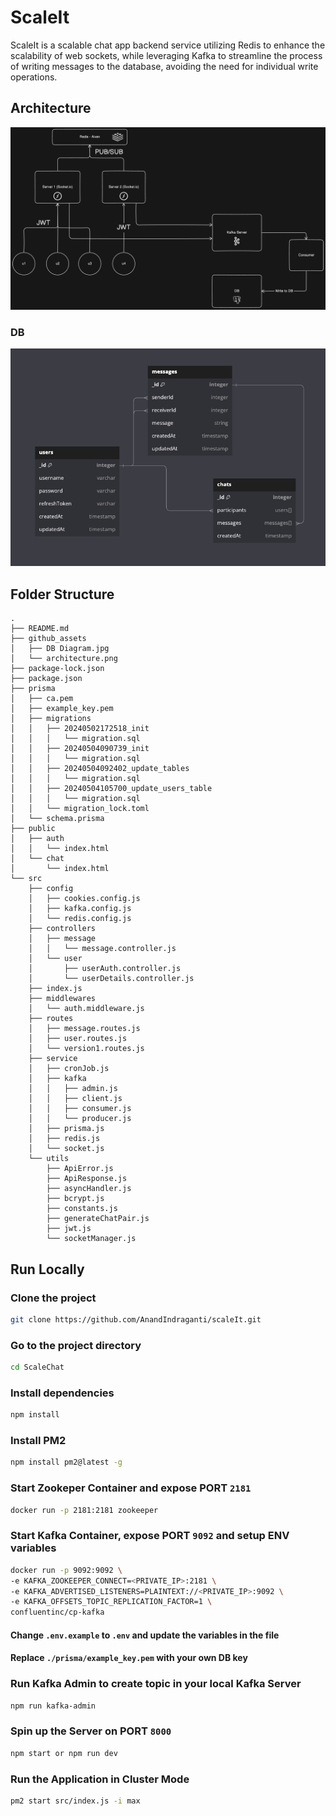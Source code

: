 # ScaleIt

ScaleIt is a scalable chat app backend service utilizing Redis to enhance the scalability of web sockets, while leveraging Kafka to streamline the process of writing messages to the database, avoiding the need for individual write operations.

## Architecture

![](/github_assets/architecture.png)

### DB

![](/github_assets/DB%20Diagram.jpg)

## Folder Structure

```
.
├── README.md
├── github_assets
│   ├── DB Diagram.jpg
│   └── architecture.png
├── package-lock.json
├── package.json
├── prisma
│   ├── ca.pem
│   ├── example_key.pem
│   ├── migrations
│   │   ├── 20240502172518_init
│   │   │   └── migration.sql
│   │   ├── 20240504090739_init
│   │   │   └── migration.sql
│   │   ├── 20240504092402_update_tables
│   │   │   └── migration.sql
│   │   ├── 20240504105700_update_users_table
│   │   │   └── migration.sql
│   │   └── migration_lock.toml
│   └── schema.prisma
├── public
│   ├── auth
│   │   └── index.html
│   └── chat
│       └── index.html
└── src
    ├── config
    │   ├── cookies.config.js
    │   ├── kafka.config.js
    │   └── redis.config.js
    ├── controllers
    │   ├── message
    │   │   └── message.controller.js
    │   └── user
    │       ├── userAuth.controller.js
    │       └── userDetails.controller.js
    ├── index.js
    ├── middlewares
    │   └── auth.middleware.js
    ├── routes
    │   ├── message.routes.js
    │   ├── user.routes.js
    │   └── version1.routes.js
    ├── service
    │   ├── cronJob.js
    │   ├── kafka
    │   │   ├── admin.js
    │   │   ├── client.js
    │   │   ├── consumer.js
    │   │   └── producer.js
    │   ├── prisma.js
    │   ├── redis.js
    │   └── socket.js
    └── utils
        ├── ApiError.js
        ├── ApiResponse.js
        ├── asyncHandler.js
        ├── bcrypt.js
        ├── constants.js
        ├── generateChatPair.js
        ├── jwt.js
        └── socketManager.js
```

## Run Locally

### Clone the project

```bash
git clone https://github.com/AnandIndraganti/scaleIt.git
```

### Go to the project directory

```bash
cd ScaleChat
```

### Install dependencies

```bash
npm install
```

### Install PM2

```bash
npm install pm2@latest -g
```

### Start Zookeper Container and expose PORT `2181`

```bash
docker run -p 2181:2181 zookeeper
```

### Start Kafka Container, expose PORT `9092` and setup ENV variables

```bash
docker run -p 9092:9092 \
-e KAFKA_ZOOKEEPER_CONNECT=<PRIVATE_IP>:2181 \
-e KAFKA_ADVERTISED_LISTENERS=PLAINTEXT://<PRIVATE_IP>:9092 \
-e KAFKA_OFFSETS_TOPIC_REPLICATION_FACTOR=1 \
confluentinc/cp-kafka
```

#### Change `.env.example` to `.env` and update the variables in the file

#### Replace `./prisma/example_key.pem` with your own DB key

### Run Kafka Admin to create topic in your local Kafka Server

```bash
npm run kafka-admin
```

### Spin up the Server on PORT `8000`

```bash
npm start or npm run dev
```

### Run the Application in Cluster Mode

```bash
pm2 start src/index.js -i max
```
